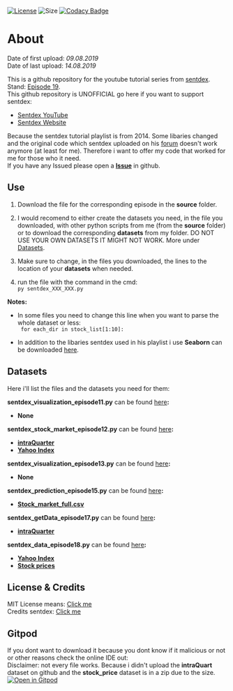 [![License](https://img.shields.io/github/license/LuposX/sentdex_fixed_market_stock)](LICENSE) 
![Size](https://img.shields.io/github/repo-size/LuposX/sentdex_fixed_market_stock)
[![Codacy Badge](https://api.codacy.com/project/badge/Grade/7d14e2763577432b9afcbe1efffd4d52)](https://www.codacy.com/app/LuposX/sentdex_fixed_market_stock?utm_source=github.com&amp;utm_medium=referral&amp;utm_content=LuposX/sentdex_fixed_market_stock&amp;utm_campaign=Badge_Grade)

# About

Date of first upload: *09.08.2019*  
Date of last upload: *14.08.2019*
  
This is a github repository for the youtube tutorial series from [sentdex](https://youtu.be/URTZ2jKCgBc). Stand: [Episode 19](https://www.youtube.com/watch?v=1dk9NO2M41E&list=PLQVvvaa0QuDd0flgGphKCej-9jp-QdzZ3&index=19).   
This github repository is UNOFFICIAL
go here if you want to support sentdex:  
-  [Sentdex YouTube](https://www.youtube.com/user/sentdex/)     
-  [Sentdex Website](https://pythonprogramming.net/)    

Because the sentdex tutorial playlist is from 2014. Some libaries changed and the original code which sentdex uploaded on his [forum](https://pythonprogramming.net/) doesn't work anymore (at least for me). Therefore i want to offer my code that worked for me for those who 
it need.   
If you have any Issued please open a **[Issue](https://github.com/LuposX/sentdex_fixed_market_stock/issues/new)** in github. 
   
## Use

1.  Download the file for the corresponding episode in the **source** folder.

2.  I would recomend to either create the datasets you need, in the file you downloaded, with other python scripts from me (from the **source** folder) or to download the corresponding **datasets** from my folder. DO NOT USE YOUR OWN DATASETS IT MIGHT NOT WORK.
More under [Datasets](#Datasets). 

3.  Make sure to change, in the files you downloaded, the lines to the location of your **datasets** when needed. 

4.  run the file with the command in the cmd:    
``` py sentdex_XXX_XXX.py ```      
   
**Notes:**     
-  In some files you need to change this line when you want to parse the whole dataset or less:      
``` for each_dir in stock_list[1:10]:```  

-  In addition to the libaries sentdex used in his playlist i use **Seaborn** can be downloaded [here](https://seaborn.pydata.org/installing.html).    
  
    
## Datasets 

Here i'll list the files and the datasets you need for them:   
  
**sentdex_visualization_episode11.py** can be found [here](https://github.com/LuposX/sentdex_fixed_market_stock/blob/master/source/sentdex_visualization_episode11.py)**:**     
-  **None**      
  
**sentdex_stock_market_episode12.py** can be found [here](https://github.com/LuposX/sentdex_fixed_market_stock/blob/master/source/sentdex_stock_market_episode12.py)**:**      
-  **[intraQuarter](https://pythonprogramming.net/downloads/intraQuarter.zip/)**    
-  **[Yahoo Index](https://github.com/LuposX/sentdex_fixed_market_stock/blob/master/datasets/YAHOO_INDEX_GSPC.csv)**   
  
**sentdex_visualization_episode13.py** can be found [here](https://github.com/LuposX/sentdex_fixed_market_stock/blob/master/source/sentdex_visualization_episode13.py)**:**     
-  **None**    
  
**sentdex_prediction_episode15.py** can be found [here](https://github.com/LuposX/sentdex_fixed_market_stock/blob/master/source/sentdex_prediction_episode15.py)**:**        
-  **[Stock_market_full.csv](https://github.com/LuposX/sentdex_fixed_market_stock/blob/master/datasets/Stock_market_full.csv)**      
  
**sentdex_getData_episode17.py** can be found [here](https://github.com/LuposX/sentdex_fixed_market_stock/blob/master/source/sentdex_getData_episode17.py)**:**      
-  **[intraQuarter](https://pythonprogramming.net/downloads/intraQuarter.zip/)**     
  
**sentdex_data_episode18.py** can be found [here](https://github.com/LuposX/sentdex_fixed_market_stock/blob/master/source/sentdex_data_episode18.py)**:**    
-  **[Yahoo Index](https://github.com/LuposX/sentdex_fixed_market_stock/blob/master/datasets/YAHOO_INDEX_GSPC.csv)**     
-  **[Stock prices](https://github.com/LuposX/sentdex_fixed_market_stock/blob/master/datasets/stock_prices.zip)**    
  
  
## License & Credits

MIT License means: [Click me](https://choosealicense.com/licenses/mit/)   
Credits sentdex: [Click me](https://www.youtube.com/user/sentdex/)  

## Gitpod

If you dont want to download it because you dont know if it malicious or not or other reasons check the online IDE out:  
Disclaimer: not every file works. Because i didn't upload the **intraQuart** dataset on github and the **stock_price** dataset is in a zip due to the size.  
[![Open in Gitpod](https://gitpod.io/button/open-in-gitpod.svg)](https://gitpod.io/#https://github.com/LuposX/sentdex_fixed_market_stock/source)  
